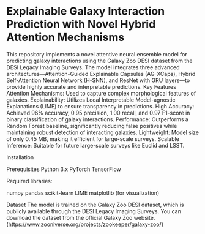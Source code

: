 # Explainable Galaxy Interaction Prediction with Novel Hybrid Attention Mechanisms

This repository implements a novel attentive neural ensemble model for predicting galaxy interactions using the Galaxy Zoo DESI dataset from the DESI Legacy Imaging Surveys. The model integrates three advanced architectures—Attention-Guided Explainable Capsules (AG-XCaps), Hybrid Self-Attention Neural Network (H-SNN), and ResNet with GRU layers—to provide highly accurate and interpretable predictions.
Key Features
Attention Mechanisms: Used to capture complex morphological features of galaxies.
Explainability: Utilizes Local Interpretable Model-agnostic Explanations (LIME) to ensure transparency in predictions.
High Accuracy: Achieved 96% accuracy, 0.95 precision, 1.00 recall, and 0.97 F1-score in binary classification of galaxy interactions.
Performance: Outperforms a Random Forest baseline, significantly reducing false positives while maintaining robust detection of interacting galaxies.
Lightweight: Model size of only 0.45 MB, making it efficient for large-scale surveys.
Scalable Inference: Suitable for future large-scale surveys like Euclid and LSST.

Installation

Prerequisites
Python 3.x
PyTorch
TensorFlow 

Required libraries:

numpy
pandas
scikit-learn
LIME
matplotlib (for visualization)

Dataset
The model is trained on the Galaxy Zoo DESI dataset, which is publicly available through the DESI Legacy Imaging Surveys. You can download the dataset from the official Galaxy Zoo website. (https://www.zooniverse.org/projects/zookeeper/galaxy-zoo/)


